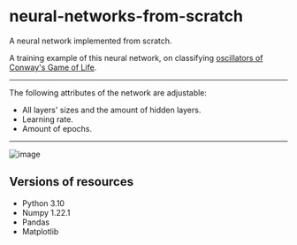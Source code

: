 # neural-networks-from-scratch

A neural network implemented from scratch. 

A training example of this neural network, on classifying [oscillators of Conway's Game of Life](https://github.com/cayscays/oscillators-7x7-dataset-game-of-life).

--------------------
The following attributes of the network are adjustable:
* All layers' sizes and the amount of hidden layers.
* Learning rate.
* Amount of epochs.

--------------------
![image](https://user-images.githubusercontent.com/116169018/197206468-75d12b22-def3-4568-8677-bf8b47ede4a1.png)

## Versions of resources
* Python 3.10
* Numpy 1.22.1
* Pandas
* Matplotlib
